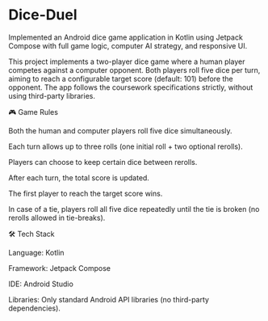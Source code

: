 # Dice-Duel
Implemented an Android dice game application in Kotlin using Jetpack Compose with full game logic,  computer AI strategy, and responsive UI.

This project implements a two-player dice game where a human player competes against a computer opponent.
Both players roll five dice per turn, aiming to reach a configurable target score (default: 101) before the opponent.
The app follows the coursework specifications strictly, without using third-party libraries.

🎮 Game Rules

Both the human and computer players roll five dice simultaneously.

Each turn allows up to three rolls (one initial roll + two optional rerolls).

Players can choose to keep certain dice between rerolls.

After each turn, the total score is updated.

The first player to reach the target score wins.

In case of a tie, players roll all five dice repeatedly until the tie is broken (no rerolls allowed in tie-breaks).

🛠️ Tech Stack

Language: Kotlin

Framework: Jetpack Compose

IDE: Android Studio

Libraries: Only standard Android API libraries (no third-party dependencies).
